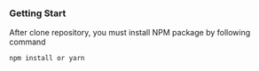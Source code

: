 ### Getting Start <a name = "gettingstart"></a>

After clone repository, you must install NPM package by following command

```
npm install or yarn
```